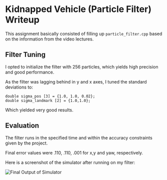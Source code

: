 # Kidnapped Vehicle (Particle Filter) Writeup

This assignment basically consisted of filling up `particle_filter.cpp` based on the information from the video lectures.

## Filter Tuning

I opted to initialize the filter with 256 particles, which yields high precision and good performance.

As the filter was lagging behind in y and x axes, I tuned the standard deviations to:

```
double sigma_pos [3] = {1.0, 1.0, 0.02};  
double sigma_landmark [2] = {1.0,1.0};
````

Which yielded very good results.

## Evaluation

The filter runs in the specified time and within the accuracy constraints given by the project.

Final error values were .110, .110, .001 for x,y and yaw, respectively.

Here is a screenshot of the simulator after running on my filter:

![Final Output of Simulator](sim-after-running.png)
